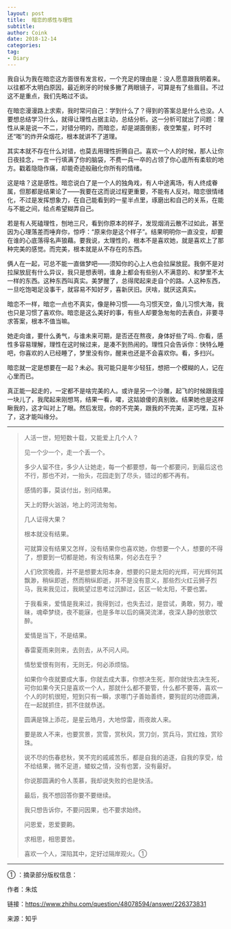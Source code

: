 ```yaml
---
layout: post
title:  暗恋的感性与理性
subtitle: 
author: Coink
date: 2018-12-14
categories:
tag:
- Diary
---
```


我自认为我在暗恋这方面很有发言权，一个充足的理由是：没人愿意跟我明着来。以往都不太明白原因，最近刷牙的时候多撇了两眼镜子，可算是有了些眉目。不过这不是重点，我们先略过不谈。

 

在暗恋漫漫路上求索，我时常问自己：学到什么了？得到的答案总是什么也没。人要想总结学习什么，就得让理性占据主动，总结分析。这一分析可就出了问题：理性从来是说一不二，对错分明的，而暗恋，却是湖面倒影，夜空繁星，时不时还“嘭”的炸开朵烟花，根本就讲不了道理。



其实本就不存在什么对错，也莫去用理性折腾自己。喜欢一个人的时候，那人让你日夜挂念，一言一行填满了你的脑袋，不费一兵一卒的占领了你心底所有柔软的地方。戳着隐隐作痛，却能奇迹般融化你所有的情绪。



这是啥？这是感性。暗恋说白了是一个人的独角戏，有人中途离场，有人终成眷属，但那都是结果论了——我要在这而说过程更重要，不能有人反对。暗恋很情绪化，不过是发挥想象力，在自己能看到的一星半点里，琢磨出和自己的关系，在能与不能之间，给点希望糊弄自己。



若是有人死磕理性，刨地三尺，看到你原本的样子，发现烟消云散不过如此，甚至因为心理落差而唾弃你，惊呼：“原来你是这个样子”。结果明明你一直没变，却要在谁的心底落得名声狼藉。要我说，太理性的，根本不是喜欢她，就是喜欢上了那种完美的感觉。而完美，根本就是从不存在的东西。



俩人在一起，可总不能一直做梦吧——须知你的心上人也会拉屎放屁。我倒不是对拉屎放屁有什么异议，我只是想表明，谁身上都会有些别人不满意的、和梦里不太一样的东西。这种东西叫真实。美梦醒了，总得爬起来走自个的路。人这种东西，一旦吃饱喝足没事干，就容易不知好歹，喜新厌旧。厌啥，就厌这真实。



暗恋不一样，暗恋一点也不真实，像是种习惯——鸟习惯天空，鱼儿习惯大海，我也只是习惯了喜欢你。暗恋是这么美好的事，有些人却要急匆匆的去表白，非要寻求答案，根本不值当嘛。



她走向谁，要什么勇气，与谁未来可期，是否还在熬夜，身体好些了吗.. 你看，感性多容易理解，理性在这时候过来，是凑不到热闹的。理性只会告诉你：快特么睡吧，你喜欢的人已经睡了，梦里没有你，醒来也还是不会喜欢你。看，多扫兴。

 

暗恋就一定是想要在一起？未必。我可能只是年少轻狂，想把一个模糊的人，记在心里而已。



真正能一起走的，一定都不是啥完美的人。或许是另一个沙雕，起飞的时候跟我撞一块儿了，我爬起来刚想骂，结果一看，嚯，这姑娘傻的真别致。结果她也是这样瞅我的，这才叫对上了眼。然后发现，你的不完美，跟我的不完美，正巧嘿，互补了，这才能叫缘分。



---



>人活一世，短短数十载，又能爱上几个人？
>
>
>
>见一个少一个，走一个丢一个。
>
>
>
>多少人留不住，多少人让她走，每一个都要想，每一个都要问，到最后这也不行，那也不对，一抬头，花园走到了尽头，错过的都不再有。
>
>
>
>感情的事，莫谈付出，别问结果。
>
>
>
>天上的野火汹汹，地上的河流匆匆。
>
>
>
>几人证得大果？
>
>
>
>根本就没有结果。
>
>
>
>可就算没有结果又怎样，没有结果你也喜欢她，你想要一个人，想要的不得了，想要到一切都是她，有没有结果，何必去在乎？
>
>
>
>人们欣赏晚霞，并不是想要太阳本身，想要的只是太阳的光辉，可光辉何其飘渺，稍纵即逝，然而稍纵即逝，并不是没有意义，那些烈火红云狮子烈马，我来我见过，我眺望过思考过沉醉过，区区一轮太阳，不要也罢。
>
>
>
>于我看来，爱情是我来过，我得到过，也失去过，是尝试，勇敢，努力，暧昧，魂牵梦绕，夜不能寐，也是多年以后的痛哭流涕，夜深人静的放歌饮醉。
>
>
>
>爱情是当下，不是结果。
>
>
>
>春雷夏雨来则来，去则去，从不问人间。
>
>
>
>情愁爱恨有则有，无则无，何必添烦恼。
>
>
>
>如果你今夜就要成大事，你就去成大事，你想决生死，那你就快去决生死，可你如果今天只是喜欢一个人，那就什么都不要管，什么都不要等，喜欢一个人的时机很短，短到只有一瞬，求哪门子善始善终，要狗屁的功德圆满，在一起就抓住，抓不住就恭送。
>
>
>
>圆满是锦上添花，是星云皓月，大地惊雷，雨夜故人来。
>
>
>
>要是故人不来，也要赏景，赏雪，赏秋风，赏刀剑，赏兵马，赏红烛，赏珍珠。
>
>
>
>说不尽的伤春悲秋，笑不完的戚戚苦乐，都是自我的追逐，自我的享受，给不给结果，微不足道，蝼蚁之情，没有也罢，没有最好。
>
>
>
>你说那圆满的令人羡慕，我却说失败的也是快活。
>
>
>
>最后，我不想回答你要不要继续。
>
>
>
>我只想告诉你，不要问因果，也不要求始终。
>
>
>
>问恩爱，恩爱要齁。
>
>
>
>求相思，相思要苦。
>
>
>
>喜欢一个人，深陷其中，定好过隔岸观火。➀



---



➀ ：摘录部分版权信息：

作者：朱炫

链接：https://www.zhihu.com/question/48078594/answer/226373831

来源：知乎

